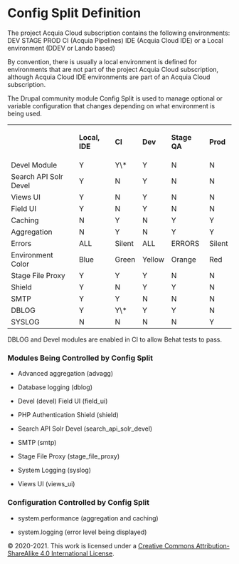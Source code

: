 #  Config Split Definition

The project Acquia Cloud subscription contains the following environments: DEV STAGE PROD CI (Acquia Pipelines) IDE (Acquia Cloud IDE) or a Local environment (DDEV or Lando based)

By convention, there is usually a local environment is defined for environments that are not part of the project Acquia Cloud subscription, although Acquia Cloud IDE environments are part of an Acquia Cloud subscription.

The Drupal community module Config Split is used to manage optional or variable configuration that changes depending on what environment is being used.

<table>
<tbody>
<tr class="odd">
<td></td>
<td>
<p><strong>Local, IDE</strong></p>
</td>
<td>
<p><strong>CI</strong></p>
</td>
<td>
<p><strong>Dev</strong></p>
</td>
<td>
<p><strong>Stage QA</strong></p>
</td>
<td>
<p><strong>Prod</strong></p>
</td>
</tr>
<tr class="even">
<td>Devel Module</td>
<td>Y</td>
<td>Y\*</td>
<td>Y</td>
<td>N</td>
<td>N</td>
</tr>
<tr class="odd">
<td>Search API Solr Devel</td>
<td>Y</td>
<td>N</td>
<td>Y</td>
<td>N</td>
<td>N</td>
</tr>
<tr class="even">
<td>Views UI</td>
<td>Y</td>
<td>N</td>
<td>Y</td>
<td>N</td>
<td>N</td>
</tr>
<tr class="odd">
<td>Field UI</td>
<td>Y</td>
<td>N</td>
<td>Y</td>
<td>N</td>
<td>N</td>
</tr>
<tr class="even">
<td>Caching</td>
<td>N</td>
<td>Y</td>
<td>N</td>
<td>Y</td>
<td>Y</td>
</tr>
<tr class="odd">
<td>Aggregation</td>
<td>N</td>
<td>Y</td>
<td>N</td>
<td>Y</td>
<td>Y</td>
</tr>
<tr class="even">
<td>Errors</td>
<td>ALL</td>
<td>Silent</td>
<td>ALL</td>
<td>ERRORS</td>
<td>Silent</td>
</tr>
<tr class="odd">
<td>Environment Color</td>
<td>Blue</td>
<td>Green</td>
<td>Yellow</td>
<td>Orange</td>
<td>Red</td>
</tr>
<tr class="even">
<td>Stage File Proxy</td>
<td>Y</td>
<td>Y</td>
<td>Y</td>
<td>N</td>
<td>N</td>
</tr>
<tr class="odd">
<td>Shield</td>
<td>Y</td>
<td>N</td>
<td>Y</td>
<td>Y</td>
<td>N</td>
</tr>
<tr class="even">
<td>SMTP</td>
<td>Y</td>
<td>Y</td>
<td>N</td>
<td>N</td>
<td>N</td>
</tr>
<tr class="odd">
<td>DBLOG</td>
<td>Y</td>
<td>Y\*</td>
<td>Y</td>
<td>Y</td>
<td>N</td>
</tr>
<tr class="even">
<td>SYSLOG</td>
<td>N</td>
<td>N</td>
<td>N</td>
<td>N</td>
<td>Y</td>
</tr></tbody>
</table>
 
DBLOG and Devel modules are enabled in CI to allow Behat tests to pass.

### Modules Being Controlled by Config Split

* Advanced aggregation (advagg) 

* Database logging (dblog)

* Devel (devel) Field UI (field\_ui)

* PHP Authentication Shield (shield)

* Search API Solr Devel (search\_api\_solr\_devel) 

* SMTP (smtp)

* Stage File Proxy (stage\_file\_proxy) 

* System Logging (syslog)

* Views UI (views\_ui)

### Configuration Controlled by Config Split

* system.performance (aggregation and caching) 

* system.logging (error level being displayed)


© 2020-2021. This work is licensed under a [Creative Commons Attribution-ShareAlike 4.0 International License](http://creativecommons.org/licenses/by-sa/4.0/).
